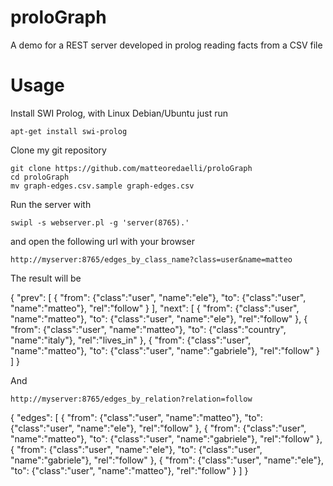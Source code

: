proloGraph
==========

A demo for a REST server developed in prolog reading facts from a CSV file

# Usage

Install SWI Prolog, with Linux Debian/Ubuntu just run

	apt-get install swi-prolog

Clone my git repository

	git clone https://github.com/matteoredaelli/proloGraph
	cd proloGraph
	mv graph-edges.csv.sample graph-edges.csv

Run the server with

	swipl -s webserver.pl -g 'server(8765).'

and open the following url with your browser

	http://myserver:8765/edges_by_class_name?class=user&name=matteo

The result will be

 {
  "prev": [
    {
      "from": {"class":"user", "name":"ele"},
      "to": {"class":"user", "name":"matteo"},
      "rel":"follow"
    }
  ],
  "next": [
    {
      "from": {"class":"user", "name":"matteo"},
      "to": {"class":"user", "name":"ele"},
      "rel":"follow"
    },
    {
      "from": {"class":"user", "name":"matteo"},
      "to": {"class":"country", "name":"italy"},
      "rel":"lives_in"
    },
    {
      "from": {"class":"user", "name":"matteo"},
      "to": {"class":"user", "name":"gabriele"},
      "rel":"follow"
    }
  ]
 }


And

	http://myserver:8765/edges_by_relation?relation=follow

 {
  "edges": [
    {
      "from": {"class":"user", "name":"matteo"},
      "to": {"class":"user", "name":"ele"},
      "rel":"follow"
    },
    {
      "from": {"class":"user", "name":"matteo"},
      "to": {"class":"user", "name":"gabriele"},
      "rel":"follow"
    },
    {
      "from": {"class":"user", "name":"ele"},
      "to": {"class":"user", "name":"gabriele"},
      "rel":"follow"
    },
    {
      "from": {"class":"user", "name":"ele"},
      "to": {"class":"user", "name":"matteo"},
      "rel":"follow"
    }
  ]
 }
